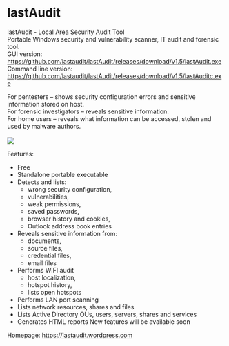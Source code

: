 # lastAudit
lastAudit - Local Area Security Audit Tool<br>
Portable Windows security and vulnerability scanner, IT audit and forensic tool.
<br>
GUI version: https://github.com/lastaudit/lastAudit/releases/download/v1.5/lastAudit.exe<br>
Command line version: https://github.com/lastaudit/lastAudit/releases/download/v1.5/lastAuditc.exe

For pentesters – shows security configuration errors and sensitive information stored on host.<br>
For forensic investigators – reveals sensitive information.<br>
For home users – reveals what information can be accessed, stolen and used by malware authors.<br>
<br>
<img src="https://raw.githubusercontent.com/lastaudit/lastaudit.github.io/master/screenshot1.5.png">
<br>

Features:
- Free
- Standalone portable executable
- Detects and lists:
     - wrong security configuration,
     - vulnerabilities,
     - weak permissions,
     - saved passwords,
     - browser history and cookies,
     - Outlook address book entries
- Reveals sensitive information from: 
     - documents, 
     - source files, 
     - credential files, 
     - email files
- Performs WiFI audit
     - host localization, 
     - hotspot history,
     - lists open hotspots
- Performs LAN port scanning
- Lists network resources, shares and files
- Lists Active Directory OUs, users, servers, shares and services
- Generates HTML reports
New features will be available soon


Homepage: https://lastaudit.wordpress.com
